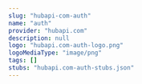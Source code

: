 ```yaml
---
slug: "hubapi-com-auth"
name: "auth"
provider: "hubapi.com"
description: null
logo: "hubapi.com-auth-logo.png"
logoMediaType: "image/png"
tags: []
stubs: "hubapi.com-auth-stubs.json"
---
```


